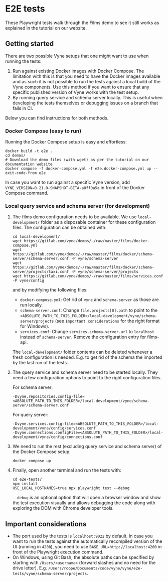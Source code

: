 # E2E tests

These Playwright tests walk through the Films demo to see it still works as explained in the tutorial on our website.

## Getting started

There are two possible Vyne setups that one might want to use when running the tests:

1. Run against existing Docker images with Docker Compose. The limitation with this is that you need to have the Docker
   images available and as such it is not possible to run the tests against a local build of the Vyne components. Use
   this method if you want to ensure that any specific published version of Vyne works with the test setup.
2. By running query service and schema server locally. This is useful when developing the tests themselves or debugging
   issues on a branch that fails in CI.

Below you can find instructions for both methods.

### Docker Compose (easy to run)

Running the Docker Compose setup is easy and effortless:

```shell
docker build -t e2e .
cd demos/
# Download the demo files (with wget) as per the tutorial on our documentation website
docker compose -f docker-compose.yml -f e2e.docker-compose.yml up --exit-code-from e2e
```

In case you want to run against a specific Vyne version, add `VYNE_VERSION=0.21.0-SNAPSHOT-BETA-a8ff0a5a` in front of
the Docker Compose command.

### Local query service and schema server (for development)

1. The films demo configuration needs to be available. We use `local-development/` folder as a disposable container for
   these configuration files. The configuration can be obtained with:
   ```shell
   cd local-development/
   wget https://gitlab.com/vyne/demos/-/raw/master/films/docker-compose.yml
   wget https://gitlab.com/vyne/demos/-/raw/master/films/docker/schema-server/schema-server.conf -P vyne/schema-server
   wget https://gitlab.com/vyne/demos/-/raw/master/films/docker/schema-server/projects/taxi.conf -P vyne/schema-server/projects
   wget https://gitlab.com/vyne/demos/-/raw/master/films/services.conf -P vyne/config
   ```

   and by modifying the following files:
   - `docker-compose.yml`: Get rid of `vyne` and `schema-server` as those are run locally.
   - `schema-server.conf`: Change `file.projects[0].path` to point to
     the `<ABSOLUTE_PATH_TO_THIS_FOLDER>/local-development/vyne/schema-server/projects` (see `Important considerations`
     for the right format for Windows).
   - `services.conf`: Change `services.schema-server.url` to `localhost` instead of `schema-server`. Remove the configuration entry for films-api.

   The `local-development/` folder contents can be deleted whenever a fresh configuration is needed. E.g. to get rid of
   the schema the imported by the last run of the tests.

2. The query service and schema server need to be started locally. They need a few configuration options to point to the
   right configuration files.

   For schema server:
   ```
   -Dvyne.repositories.config-file=<ABSOLUTE_PATH_TO_THIS_FOLDER>/local-development/vyne/schema-server/schema-server.conf
   ```

   For query server:
   ```
   -Dvyne.services.config-file=<ABSOLUTE_PATH_TO_THIS_FOLDER>/local-development/vyne/config/services.conf
   -Dvyne.connections.configFile=<ABSOLUTE_PATH_TO_THIS_FOLDER>/local-development/vyne/config/connections.conf
   ```

3. We need to run the rest (excluding query service and schema server) of the Docker Compose setup:
   ```shell
   docker compose up
   ```

4. Finally, open another terminal and run the tests with:

   ```shell
   cd e2e-tests/
   npm install
   USE_LOCAL_HOSTNAMES=true npx playwright test --debug
   ```

   `--debug` is an optional option that will open a browser window and show the test execution visually and allows
   debugging the code along with exploring the DOM with Chrome developer tools.

## Important considerations

- The port used by the tests is `localhost:9022` by default. In case you want to run the tests against the automatically
  recompiled version of the UI (running in `4200`), you need to use `BASE_URL=http://localhost:4200` in front of the
  Playwright execution command.
- On Windows, using Git Bash, the absolute paths can be specified by starting with `/Users/<username>` (forward slashes
  and no need for the drive letter). E.g. `/Users/roope/Documents/code/vyne/vyne/e2e-tests/vyne/schema-server/projects`.
